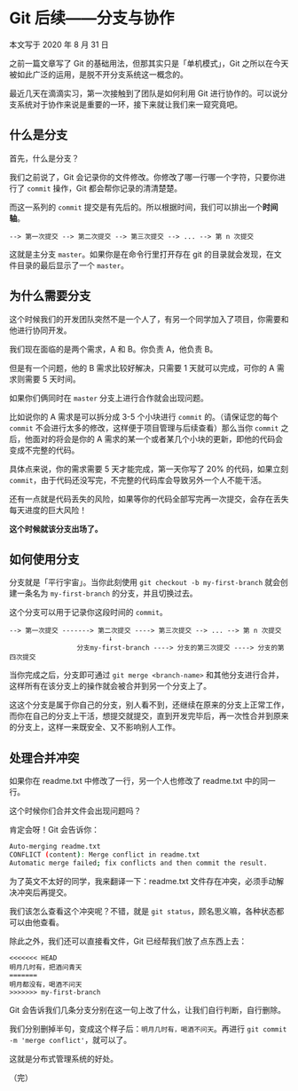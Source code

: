 # Git 后续——分支与协作

本文写于 2020 年 8 月 31 日

之前一篇文章写了 Git 的基础用法，但那其实只是「单机模式」，Git 之所以在今天被如此广泛的运用，是脱不开分支系统这一概念的。

最近几天在滴滴实习，第一次接触到了团队是如何利用 Git 进行协作的。可以说分支系统对于协作来说是重要的一环，接下来就让我们来一窥究竟吧。

## 什么是分支

首先，什么是分支？

我们之前说了，Git 会记录你的文件修改。你修改了哪一行哪一个字符，只要你进行了 `commit` 操作，Git 都会帮你记录的清清楚楚。

而这一系列的 `commit` 提交是有先后的。所以根据时间，我们可以排出一个**时间轴**。

```
--> 第一次提交 --> 第二次提交 --> 第三次提交 --> ... --> 第 n 次提交
```

这就是主分支 `master`。如果你是在命令行里打开存在 git 的目录就会发现，在文件目录的最后显示了一个 `master`。

## 为什么需要分支

这个时候我们的开发团队突然不是一个人了，有另一个同学加入了项目，你需要和他进行协同开发。

我们现在面临的是两个需求，A 和 B。你负责 A，他负责 B。

但是有一个问题，他的 B 需求比较好解决，只需要 1 天就可以完成，可你的 A 需求则需要 5 天时间。

如果你们俩同时在 `master` 分支上进行合作就会出现问题。

比如说你的 A 需求是可以拆分成 3-5 个小块进行 `commit` 的。（请保证您的每个 `commit` 不会进行太多的修改，这样便于项目管理与后续查看）那么当你 `commit` 之后，他面对的将会是你的 A 需求的某一个或者某几个小块的更新，即他的代码会变成不完整的代码。

具体点来说，你的需求需要 5 天才能完成，第一天你写了 20% 的代码，如果立刻 `commit`，由于代码还没写完，不完整的代码库会导致另外一个人不能干活。

还有一点就是代码丢失的风险，如果等你的代码全部写完再一次提交，会存在丢失每天进度的巨大风险！

**这个时候就该分支出场了。**

## 如何使用分支

分支就是「平行宇宙」。当你此刻使用 `git checkout -b my-first-branch` 就会创建一条名为 `my-first-branch` 的分支，并且切换过去。

这个分支可以用于记录你这段时间的 `commit`。

```
--> 第一次提交 -------> 第二次提交 ----> 第三次提交 --> ... --> 第 n 次提交
                         ↓
                 分支my-first-branch ----> 分支的第三次提交 ----> 分支的第四次提交
```

当你完成之后，分支即可通过 `git merge <branch-name>` 和其他分支进行合并，这样所有在该分支上的操作就会被合并到另一个分支上了。

这这个分支是属于你自己的分支，别人看不到，还继续在原来的分支上正常工作，而你在自己的分支上干活，想提交就提交，直到开发完毕后，再一次性合并到原来的分支上，这样一来既安全、又不影响别人工作。

## 处理合并冲突

如果你在 readme.txt 中修改了一行，另一个人也修改了 readme.txt 中的同一行。

这个时候你们合并文件会出现问题吗？

肯定会呀！Git 会告诉你：

```bash
Auto-merging readme.txt
CONFLICT (content): Merge conflict in readme.txt
Automatic merge failed; fix conflicts and then commit the result.
```

为了英文不太好的同学，我来翻译一下：readme.txt 文件存在冲突，必须手动解决冲突后再提交。

我们该怎么查看这个冲突呢？不错，就是 `git status`，顾名思义嘛，各种状态都可以由他查看。

除此之外，我们还可以直接看文件，Git 已经帮我们放了点东西上去：

```
<<<<<<< HEAD
明月几时有，把酒问青天
=======
明月都没有，喝酒不问天
>>>>>>> my-first-branch
```

Git 会告诉我们几条分支分别在这一句上改了什么，让我们自行判断，自行删除。

我们分别删掉半句，变成这个样子后：`明月几时有，喝酒不问天`。再进行 `git commit -m 'merge conflict'`，就可以了。

这就是分布式管理系统的好处。

（完）
